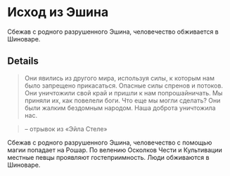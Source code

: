 # Исход из Эшина
Сбежав с родного разрушенного Эшина, человечество обживается в Шиноваре.

## Details
> Они явились из другого мира, используя силы, к которым нам было запрещено прикасаться. Опасные силы спренов и потоков. Они уничтожили свой край и пришли к нам попрошайничать. Мы приняли их, как повелели боги. Что еще мы могли сделать? Они были жалким бездомным народом. Наша доброта уничтожила нас.

> – отрывок из «Эйла Стеле»

Сбежав с родного разрушенного Эшина, человечество с помощью магии попадает на Рошар. По велению Осколков Чести и Культивации местные певцы проявляют гостеприимность. Люди обживаются в Шиноваре.
